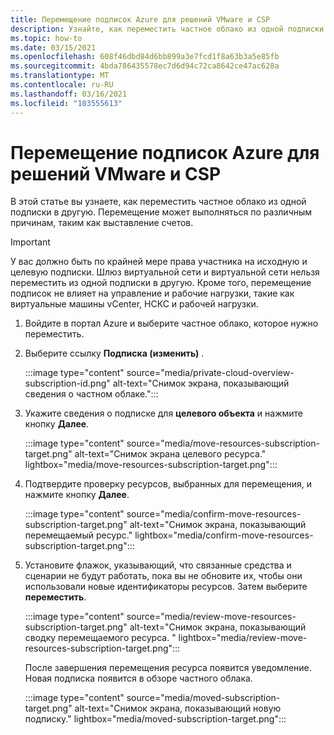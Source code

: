 ```yaml
---
title: Перемещение подписок Azure для решений VMware и CSP
description: Узнайте, как переместить частное облако из одной подписки в другую. Перемещение может выполняться по различным причинам, таким как выставление счетов.
ms.topic: how-to
ms.date: 03/15/2021
ms.openlocfilehash: 608f46dbd84d6bb899a3e7fcd1f8a63b3a5e85fb
ms.sourcegitcommit: 4bda786435578ec7d6d94c72ca8642ce47ac628a
ms.translationtype: MT
ms.contentlocale: ru-RU
ms.lasthandoff: 03/16/2021
ms.locfileid: "103555613"
---
```

# <a name="move-ea-and-csp-azure-vmware-solution-subscriptions"></a>Перемещение подписок Azure для решений VMware и CSP

В этой статье вы узнаете, как переместить частное облако из одной подписки в другую. Перемещение может выполняться по различным причинам, таким как выставление счетов. 

>[!IMPORTANT]
>У вас должно быть по крайней мере права участника на исходную и целевую подписки. Шлюз виртуальной сети и виртуальной сети нельзя переместить из одной подписки в другую. Кроме того, перемещение подписок не влияет на управление и рабочие нагрузки, такие как виртуальные машины vCenter, НСКС и рабочей нагрузки.

1. Войдите в портал Azure и выберите частное облако, которое нужно переместить.

1. Выберите ссылку **Подписка (изменить)** .

   :::image type="content" source="media/private-cloud-overview-subscription-id.png" alt-text="Снимок экрана, показывающий сведения о частном облаке.":::

1. Укажите сведения о подписке для **целевого объекта** и нажмите кнопку **Далее**.

   :::image type="content" source="media/move-resources-subscription-target.png" alt-text="Снимок экрана целевого ресурса." lightbox="media/move-resources-subscription-target.png":::

1. Подтвердите проверку ресурсов, выбранных для перемещения, и нажмите кнопку **Далее**. 

   :::image type="content" source="media/confirm-move-resources-subscription-target.png" alt-text="Снимок экрана, показывающий перемещаемый ресурс." lightbox="media/confirm-move-resources-subscription-target.png":::

1. Установите флажок, указывающий, что связанные средства и сценарии не будут работать, пока вы не обновите их, чтобы они использовали новые идентификаторы ресурсов. Затем выберите **переместить**.

   :::image type="content" source="media/review-move-resources-subscription-target.png" alt-text="Снимок экрана, показывающий сводку перемещаемого ресурса. " lightbox="media/review-move-resources-subscription-target.png":::

   После завершения перемещения ресурса появится уведомление. Новая подписка появится в обзоре частного облака.

   :::image type="content" source="media/moved-subscription-target.png" alt-text="Снимок экрана, показывающий новую подписку." lightbox="media/moved-subscription-target.png":::

